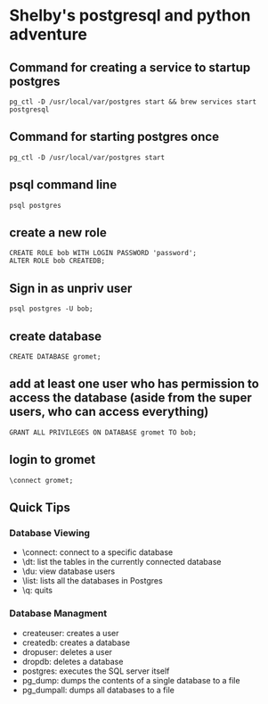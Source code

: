 # Shelby's postgresql and python adventure
 
## Command for creating a service to startup postgres
```
pg_ctl -D /usr/local/var/postgres start && brew services start postgresql
```

## Command for starting postgres once
```
pg_ctl -D /usr/local/var/postgres start
```
 
## psql command line
```
psql postgres
```
 
## create a new role
```
CREATE ROLE bob WITH LOGIN PASSWORD 'password';
ALTER ROLE bob CREATEDB;
```
 
## Sign in as unpriv user
```
psql postgres -U bob;
```
 
## create database
```
CREATE DATABASE gromet;
```
 
## add at least one user who has permission to access the database (aside from the super users, who can access everything)
```
GRANT ALL PRIVILEGES ON DATABASE gromet TO bob;
```
 
## login to gromet
```
\connect gromet;
```


## Quick Tips


### Database Viewing
* \connect: connect to a specific database
* \dt: list the tables in the currently connected database
* \du: view database users
* \list: lists all the databases in Postgres
* \q: quits

### Database Managment
* createuser: creates a user
* createdb: creates a database
* dropuser: deletes a user
* dropdb: deletes a database
* postgres: executes the SQL server itself
* pg_dump: dumps the contents of a single database to a file
* pg_dumpall: dumps all databases to a file
 


